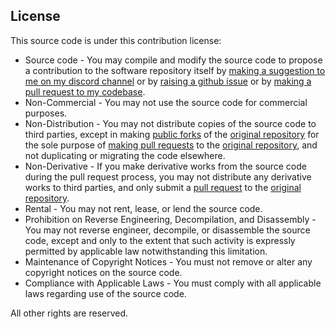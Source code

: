 ## License

This source code is under this contribution license:
  * Source code - You may compile and modify the source code to propose a contribution to the software repository itself by [making a suggestion to me on my discord channel](https://discord.gg/dc3kbYg) or by [raising a github issue](https://github.com/gothicserpent/RogueFrog/issues/new) or by [making a pull request to my codebase](https://github.com/gothicserpent/RogueFrog/pull/new).
  * Non-Commercial - You may not use the source code for commercial purposes.
  * Non-Distribution - You may not distribute copies of the source code to third parties, except in making [public forks](https://github.com/gothicserpent/RogueFrog/fork) of the [original repository](https://github.com/gothicserpent/RogueFrog) for the sole purpose of [making pull requests](https://github.com/gothicserpent/RogueFrog/pull/new) to the [original repository](https://github.com/gothicserpent/RogueFrog), and not duplicating or migrating the code elsewhere.
  * Non-Derivative - If you make derivative works from the source code during the pull request process, you may not distribute any derivative works to third parties, and only submit a [pull request](https://github.com/gothicserpent/RogueFrog/pull/new) to the [original repository](https://github.com/gothicserpent/RogueFrog).
  * Rental - You may not rent, lease, or lend the source code.
  * Prohibition on Reverse Engineering, Decompilation, and Disassembly - You may not reverse engineer, decompile, or disassemble the source code, except and only to the extent that such activity is expressly permitted by applicable law notwithstanding this limitation.
  * Maintenance of Copyright Notices - You must not remove or alter any copyright notices on the source code.
  * Compliance with Applicable Laws - You must comply with all applicable laws regarding use of the source code.

All other rights are reserved.
